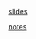 [slides](https://github.com/fetchMachine/tms-js-pro/tree/main/32-react/reveal.js-master)

[notes](https://github.com/fetchMachine/tms-72/blob/main/react-basics/resume.md)
